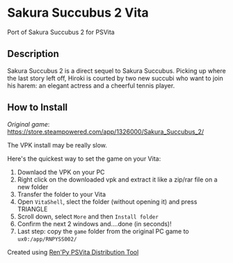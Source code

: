 # Sakura Succubus 2 Vita
Port of Sakura Succubus 2 for PSVita

## Description
Sakura Succubus 2 is a direct sequel to Sakura Succubus. Picking up where the last story left off, Hiroki is courted by two new succubi who want to join his harem: an elegant actress and a cheerful tennis player.

## How to Install
_Original game_: https://store.steampowered.com/app/1326000/Sakura_Succubus_2/

The VPK install may be really slow.

Here's the quickest way to set the game on your Vita:
1. Downlaod the VPK on your PC
2. Right click on the downloaded vpk and extract it like a zip/rar file on a new folder
3. Transfer the folder to your Vita
4. Open `VitaShell`, slect the folder (without opening it) and press TRIANGLE
5. Scroll down, select `More` and then `Install folder`
6. Confirm the next 2 windows and....done (in seconds)!
7. Last step: copy the `game` folder from the original PC game to `ux0:/app/RNPYSS002/`

Created using [Ren'Py PSVita Distribution Tool](https://github.com/SonicMastr/renpy-vita/releases/tag/v1.0)
